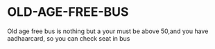 # OLD-AGE-FREE-BUS
Old age free bus is nothing but a your must be above 50,and you have aadhaarcard, so you can check seat in bus 
